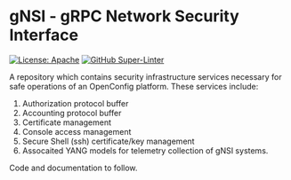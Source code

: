 # gNSI - gRPC Network Security Interface

[![License: Apache](https://img.shields.io/badge/license-Apache%202-blue)](https://opensource.org/licenses/Apache-2.0)
[![GitHub Super-Linter](https://github.com/openconfig/gnsi/workflows/Lint%20Code%20Base/badge.svg)](https://github.com/marketplace/actions/super-linter)

A repository which contains security infrastructure services
necessary for safe operations of an OpenConfig platform. These
services include:

  1. Authorization protocol buffer
  2. Accounting protocol buffer
  3. Certificate management
  4. Console access management
  5. Secure Shell (ssh) certificate/key management
  6. Assocaited YANG models for telemetry collection of gNSI systems.

Code and documentation to follow.
